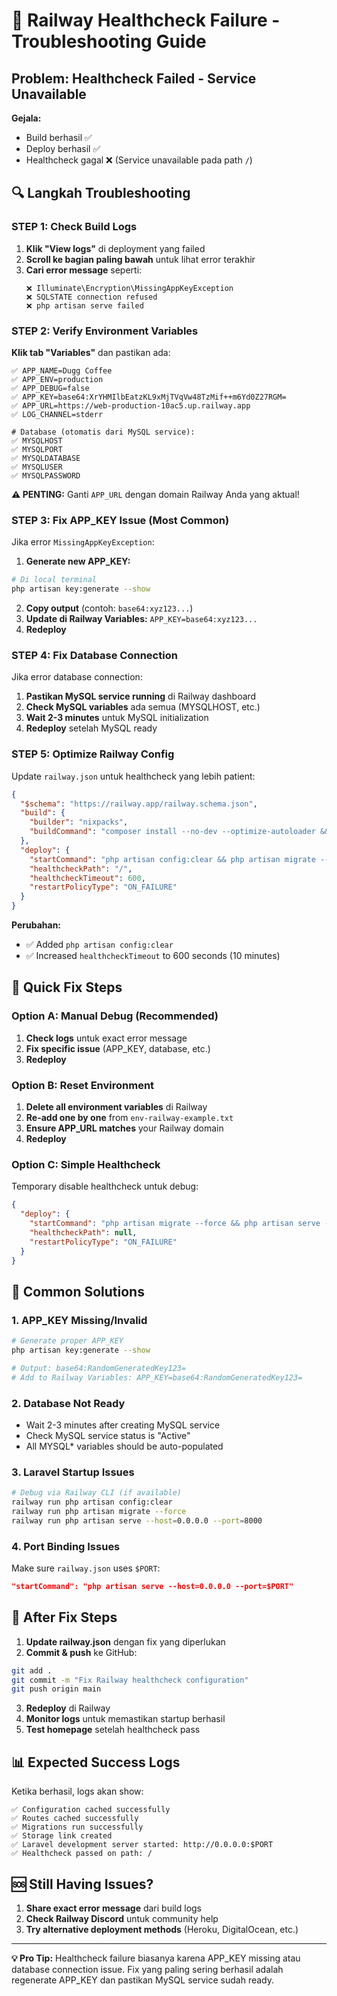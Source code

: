 # 🚨 Railway Healthcheck Failure - Troubleshooting Guide

## Problem: Healthcheck Failed - Service Unavailable

**Gejala:**
- Build berhasil ✅
- Deploy berhasil ✅ 
- Healthcheck gagal ❌ (Service unavailable pada path `/`)

## 🔍 Langkah Troubleshooting

### STEP 1: Check Build Logs
1. **Klik "View logs"** di deployment yang failed
2. **Scroll ke bagian paling bawah** untuk lihat error terakhir
3. **Cari error message** seperti:
   ```
   ❌ Illuminate\Encryption\MissingAppKeyException
   ❌ SQLSTATE connection refused
   ❌ php artisan serve failed
   ```

### STEP 2: Verify Environment Variables
**Klik tab "Variables"** dan pastikan ada:

```env
✅ APP_NAME=Dugg Coffee
✅ APP_ENV=production  
✅ APP_DEBUG=false
✅ APP_KEY=base64:XrYHMIlbEatzKL9xMjTVqVw48TzMif++m6Yd0Z27RGM=
✅ APP_URL=https://web-production-10ac5.up.railway.app
✅ LOG_CHANNEL=stderr

# Database (otomatis dari MySQL service):
✅ MYSQLHOST
✅ MYSQLPORT  
✅ MYSQLDATABASE
✅ MYSQLUSER
✅ MYSQLPASSWORD
```

**⚠️ PENTING:** Ganti `APP_URL` dengan domain Railway Anda yang aktual!

### STEP 3: Fix APP_KEY Issue (Most Common)
Jika error `MissingAppKeyException`:

1. **Generate new APP_KEY:**
```bash
# Di local terminal
php artisan key:generate --show
```

2. **Copy output** (contoh: `base64:xyz123...`)
3. **Update di Railway Variables:** `APP_KEY=base64:xyz123...`
4. **Redeploy**

### STEP 4: Fix Database Connection
Jika error database connection:

1. **Pastikan MySQL service running** di Railway dashboard
2. **Check MySQL variables** ada semua (MYSQLHOST, etc.)
3. **Wait 2-3 minutes** untuk MySQL initialization
4. **Redeploy** setelah MySQL ready

### STEP 5: Optimize Railway Config
Update `railway.json` untuk healthcheck yang lebih patient:

```json
{
  "$schema": "https://railway.app/railway.schema.json",
  "build": {
    "builder": "nixpacks",
    "buildCommand": "composer install --no-dev --optimize-autoloader && npm ci && npm run build"
  },
  "deploy": {
    "startCommand": "php artisan config:clear && php artisan migrate --force && php artisan storage:link && php artisan serve --host=0.0.0.0 --port=$PORT",
    "healthcheckPath": "/",
    "healthcheckTimeout": 600,
    "restartPolicyType": "ON_FAILURE"
  }
}
```

**Perubahan:**
- ✅ Added `php artisan config:clear` 
- ✅ Increased `healthcheckTimeout` to 600 seconds (10 minutes)

## 🎯 Quick Fix Steps

### Option A: Manual Debug (Recommended)
1. **Check logs** untuk exact error message
2. **Fix specific issue** (APP_KEY, database, etc.)
3. **Redeploy**

### Option B: Reset Environment 
1. **Delete all environment variables** di Railway
2. **Re-add one by one** from `env-railway-example.txt`
3. **Ensure APP_URL matches** your Railway domain
4. **Redeploy**

### Option C: Simple Healthcheck
Temporary disable healthcheck untuk debug:

```json
{
  "deploy": {
    "startCommand": "php artisan migrate --force && php artisan serve --host=0.0.0.0 --port=$PORT",
    "healthcheckPath": null,
    "restartPolicyType": "ON_FAILURE"  
  }
}
```

## 🔧 Common Solutions

### 1. APP_KEY Missing/Invalid
```bash
# Generate proper APP_KEY
php artisan key:generate --show

# Output: base64:RandomGeneratedKey123=
# Add to Railway Variables: APP_KEY=base64:RandomGeneratedKey123=
```

### 2. Database Not Ready
- Wait 2-3 minutes after creating MySQL service
- Check MySQL service status is "Active"
- All MYSQL* variables should be auto-populated

### 3. Laravel Startup Issues
```bash
# Debug via Railway CLI (if available)
railway run php artisan config:clear
railway run php artisan migrate --force
railway run php artisan serve --host=0.0.0.0 --port=8000
```

### 4. Port Binding Issues
Make sure `railway.json` uses `$PORT`:
```json
"startCommand": "php artisan serve --host=0.0.0.0 --port=$PORT"
```

## 🚀 After Fix Steps

1. **Update railway.json** dengan fix yang diperlukan
2. **Commit & push** ke GitHub:
```bash
git add .
git commit -m "Fix Railway healthcheck configuration"
git push origin main
```

3. **Redeploy** di Railway
4. **Monitor logs** untuk memastikan startup berhasil
5. **Test homepage** setelah healthcheck pass

## 📊 Expected Success Logs

Ketika berhasil, logs akan show:
```
✅ Configuration cached successfully
✅ Routes cached successfully  
✅ Migrations run successfully
✅ Storage link created
✅ Laravel development server started: http://0.0.0.0:$PORT
✅ Healthcheck passed on path: /
```

## 🆘 Still Having Issues?

1. **Share exact error message** dari build logs
2. **Check Railway Discord** untuk community help
3. **Try alternative deployment methods** (Heroku, DigitalOcean, etc.)

---

**💡 Pro Tip:** Healthcheck failure biasanya karena APP_KEY missing atau database connection issue. Fix yang paling sering berhasil adalah regenerate APP_KEY dan pastikan MySQL service sudah ready. 